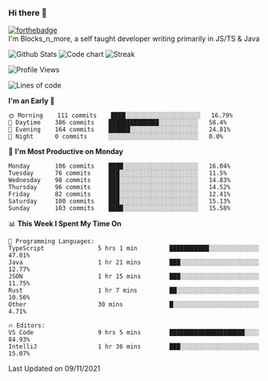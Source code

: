 ### Hi there 👋
[![forthebadge](https://forthebadge.com/images/badges/0-percent-optimized.svg)](https://forthebadge.com)<br>
I'm Blocks_n_more, a self taught developer writing primarily in JS/TS & Java

![Github Stats](https://github-readme-stats.vercel.app/api?username=blocksnmore&show_icons=true&theme=dark)
![Code chart](https://github-readme-stats.vercel.app/api/top-langs/?username=blocksnmore&layout=compact&theme=dark)
![Streak](https://github-readme-streak-stats.herokuapp.com/?user=blocksnmore&theme=dark&hide_border=true)
<!--START_SECTION:waka-->
![Profile Views](http://img.shields.io/badge/Profile%20Views-3-blue)

![Lines of code](https://img.shields.io/badge/From%20Hello%20World%20I%27ve%20Written-2.1%20million%20lines%20of%20code-blue)

**I'm an Early 🐤** 

```text
🌞 Morning    111 commits    ████░░░░░░░░░░░░░░░░░░░░░   16.79% 
🌆 Daytime    386 commits    ██████████████░░░░░░░░░░░   58.4% 
🌃 Evening    164 commits    ██████░░░░░░░░░░░░░░░░░░░   24.81% 
🌙 Night      0 commits      ░░░░░░░░░░░░░░░░░░░░░░░░░   0.0%

```
📅 **I'm Most Productive on Monday** 

```text
Monday       106 commits    ████░░░░░░░░░░░░░░░░░░░░░   16.04% 
Tuesday      76 commits     ███░░░░░░░░░░░░░░░░░░░░░░   11.5% 
Wednesday    98 commits     ███░░░░░░░░░░░░░░░░░░░░░░   14.83% 
Thursday     96 commits     ███░░░░░░░░░░░░░░░░░░░░░░   14.52% 
Friday       82 commits     ███░░░░░░░░░░░░░░░░░░░░░░   12.41% 
Saturday     100 commits    ███░░░░░░░░░░░░░░░░░░░░░░   15.13% 
Sunday       103 commits    ████░░░░░░░░░░░░░░░░░░░░░   15.58%

```


📊 **This Week I Spent My Time On** 

```text
💬 Programming Languages: 
TypeScript               5 hrs 1 min         ███████████░░░░░░░░░░░░░░   47.01% 
Java                     1 hr 21 mins        ███░░░░░░░░░░░░░░░░░░░░░░   12.77% 
JSON                     1 hr 15 mins        ███░░░░░░░░░░░░░░░░░░░░░░   11.75% 
Rust                     1 hr 7 mins         ██░░░░░░░░░░░░░░░░░░░░░░░   10.56% 
Other                    30 mins             █░░░░░░░░░░░░░░░░░░░░░░░░   4.71%

🔥 Editors: 
VS Code                  9 hrs 5 mins        █████████████████████░░░░   84.93% 
IntelliJ                 1 hr 36 mins        ███░░░░░░░░░░░░░░░░░░░░░░   15.07%

```


 Last Updated on 09/11/2021
<!--END_SECTION:waka-->
